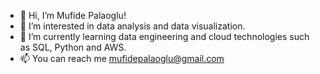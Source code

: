 - 👋 Hi, I’m Mufide Palaoglu!
- 👀 I’m interested in data analysis and data visualization.
- 🌱 I’m currently learning data engineering and cloud technologies such as SQL, Python and AWS.
- 📫 You can reach me mufidepalaoglu@gmail.com

<!---
mufidepalaoglu/mufidepalaoglu is a ✨ special ✨ repository because its `README.md` (this file) appears on your GitHub profile.
You can click the Preview link to take a look at your changes.
--->
